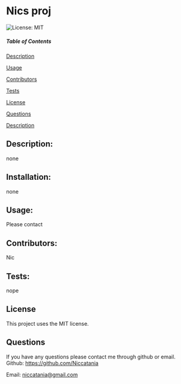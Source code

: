 
# Nics proj


  ![License: MIT](https://img.shields.io/badge/License-MIT-blue.svg)

  ##### Table of Contents  

  [Description](#Description)

  [Usage](#Usage)  

  [Contributors](#Contributors) 

  [Tests](#Tests)  

  [License](#License) 

  [Questions](#Questions)  
  
  [Description](#Description) 
  


## Description:
none
## Installation:
none
## Usage:
Please contact
## Contributors:
Nic
## Tests:
nope
## License
This project uses the MIT license.
## Questions
If you have any questions please contact me through github or email.
Github: https://github.com/Niccatania

Email: niccatania@gmail.com
 